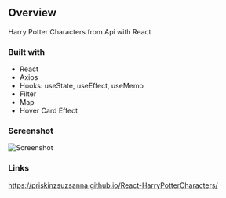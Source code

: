 ## Overview
Harry Potter Characters from Api with React

### Built with

- React
- Axios
- Hooks: useState, useEffect, useMemo
- Filter
- Map
- Hover Card Effect

 
### Screenshot
![Screenshot](https://user-images.githubusercontent.com/121173949/222930291-3c45c48c-0380-46e4-a025-22ecbf9fc425.png)


### Links
https://priskinzsuzsanna.github.io/React-HarryPotterCharacters/
